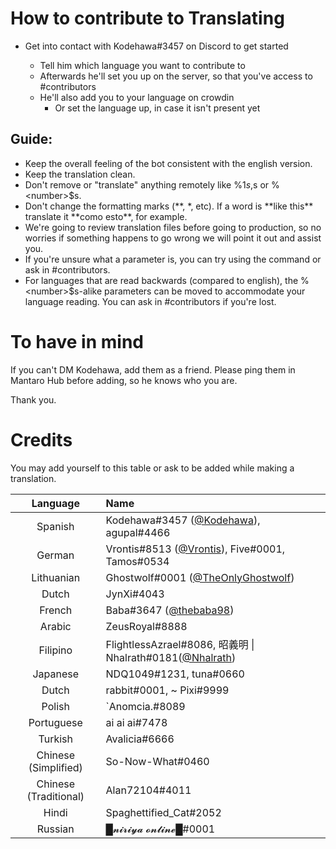 # How to contribute to Translating

- Get into contact with Kodehawa#3457 on Discord to get started

  + Tell him which language you want to contribute to
  + Afterwards he'll set you up on the server, so that you've access to #contributors
  + He'll also add you to your language on crowdin
    + Or set the language up, in case it isn't present yet

## Guide:
   + Keep the overall feeling of the bot consistent with the english version.
   + Keep the translation clean.
   + Don't remove or "translate" anything remotely like %1$s, %2$s or %\<number\>$s.
   + Don't change the formatting marks (\*\*, \*, etc). If a word is \*\*like this\*\* translate it \*\*como esto\*\*, for example.
   + We're going to review translation files before going to production, so no worries if something happens to go wrong we will point it out and assist you.
   + If you're unsure what a parameter is, you can try using the command or ask in #contributors.
   + For languages that are read backwards (compared to english), the %\<number\>$s-alike parameters can be moved to accommodate your language reading. You can ask in #contributors if you're lost.


# To have in mind
If you can't DM Kodehawa, add them as a friend. Please ping them in Mantaro Hub before adding, so he knows who you are. 

Thank you.

# Credits
You may add yourself to this table or ask to be added while making a translation.

| Language | Name |
|:--------:|:-----|
| Spanish | Kodehawa#3457 ([@Kodehawa](https://github.com/Kodehawa)), agupal#4466 |
| German | Vrontis#8513 ([@Vrontis](https://github.com/Vrontis)), Five#0001, Tamos#0534 |
| Lithuanian | Ghostwolf#0001 ([@TheOnlyGhostwolf](https://github.com/TheOnlyGhostwolf)) |
| Dutch | JynXi#4043 |
| French | Baba#3647 ([@thebaba98](https://github.com/thebaba98)) |
| Arabic | ZeusRoyal#8888 |
| Filipino | FlightlessAzrael#8086, 昭義明 \| Nhalrath#0181([@Nhalrath](https://github.com/Nhalrath))
| Japanese | NDQ1049#1231, tuna#0660 |
| Dutch | rabbit#0001, ~ Pixi#9999 |
| Polish | \`Anomcia.#8089 |
| Portuguese | ai ai ai#7478 |
| Turkish | Avalicia#6666 |
| Chinese (Simplified) | So-Now-What#0460 |
| Chinese (Traditional) | Alan72104#4011 |
| Hindi | Spaghettified_Cat#2052 |
| Russian | █𝓷𝓲𝓻𝓲𝔂𝓪 𝓸𝓷𝓵𝓲𝓷𝓮█#0001 |
